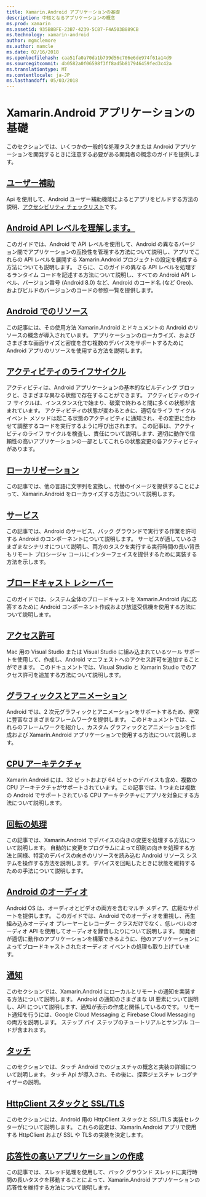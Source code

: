 ```yaml
---
title: Xamarin.Android アプリケーションの基礎
description: 中核となるアプリケーションの概念
ms.prod: xamarin
ms.assetid: 935B8BFE-23B7-4239-5C87-F4A503B889CB
ms.technology: xamarin-android
author: mgmclemore
ms.author: mamcle
ms.date: 02/16/2018
ms.openlocfilehash: caa51fa0a70da1b799d56c706e6de974f61a14d9
ms.sourcegitcommit: 4b0582a0f06598f3ff8ad5b817946459fed3c42a
ms.translationtype: MT
ms.contentlocale: ja-JP
ms.lasthandoff: 05/03/2018
---
```

# <a name="xamarinandroid-application-fundamentals"></a>Xamarin.Android アプリケーションの基礎

このセクションでは、いくつかの一般的な処理タスクまたは Android アプリケーションを開発するときに注意する必要がある開発者の概念のガイドを提供します。

## <a name="accessibilityandroidapp-fundamentalsaccessibilitymd"></a>[ユーザー補助](~/android/app-fundamentals/accessibility.md)

Api を使用して、Android ユーザー補助機能によるとアプリをビルドする方法の説明、[アクセシビリティ チェックリスト](~/cross-platform/app-fundamentals/accessibility.md)です。

##  <a name="understanding-android-api-levelsandroidapp-fundamentalsandroid-api-levelsmd"></a>[Android API レベルを理解します。](~/android/app-fundamentals/android-api-levels.md)

このガイドでは、Android で API レベルを使用して、Android の異なるバージョン間でアプリケーションの互換性を管理する方法について説明し、アプリでこれらの API レベルを展開する Xamarin.Android プロジェクトの設定を構成する方法についても説明します。 さらに、このガイドの異なる API レベルを処理するランタイム コードを記述する方法について説明し、すべての Android API レベル、バージョン番号 (Android 8.0) など、Android のコード名 (など Oreo)、およびビルドのバージョンのコードの参照一覧を提供します。



##  <a name="resources-in-androidandroidapp-fundamentalsresources-in-androidindexmd"></a>[Android でのリソース](~/android/app-fundamentals/resources-in-android/index.md)

この記事には、その使用方法 Xamarin.Android とドキュメントの Android のリソースの概念が導入されています。 アプリケーションのローカライズ、およびさまざまな画面サイズと密度を含む複数のデバイスをサポートするために Android アプリのリソースを使用する方法を説明します。




##  <a name="activity-lifecycleandroidapp-fundamentalsactivity-lifecycleindexmd"></a>[アクティビティのライフサイクル](~/android/app-fundamentals/activity-lifecycle/index.md)

アクティビティは、Android アプリケーションの基本的なビルディング ブロックと、さまざまな異なる状態で存在することができます。 アクティビティのライフ サイクルは、インスタンス化で始まり、破棄で終わると間に多くの状態が含まれています。 アクティビティの状態が変わるときに、適切なライフ サイクル イベント メソッドは起こる状態のアクティビティに通知され、その変更に合わせて調整するコードを実行するように呼び出されます。 この記事は、アクティビティのライフ サイクルを検査し、責任について説明します、適切に動作で信頼性の高いアプリケーションの一部としてこれらの状態変更の各アクティビティがあります。

##  <a name="localizationandroidapp-fundamentalslocalizationmd"></a>[ローカリゼーション](~/android/app-fundamentals/localization.md)

この記事では、他の言語に文字列を変換し、代替のイメージを提供することによって、Xamarin.Android をローカライズする方法について説明します。

## <a name="servicesandroidapp-fundamentalsservicesindexmd"></a>[サービス](~/android/app-fundamentals/services/index.md)

この記事では、Android のサービス、バック グラウンドで実行する作業を許可する Android のコンポーネントについて説明します。 サービスが適しているさまざまなシナリオについて説明し、両方のタスクを実行する実行時間の長い背景もリモート プロシージャ コールにインターフェイスを提供するために実装する方法を示します。

## <a name="broadcast-receiversandroidapp-fundamentalsbroadcast-receiversmd"></a>[ブロードキャスト レシーバー](~/android/app-fundamentals/broadcast-receivers.md)

このガイドでは、システム全体のブロードキャストを Xamarin.Android 内に応答するために Android コンポーネント作成および放送受信機を使用する方法について説明します。



##  <a name="permissionsandroidapp-fundamentalspermissionsmd"></a>[アクセス許可](~/android/app-fundamentals/permissions.md)

Mac 用の Visual Studio または Visual Studio に組み込まれているツール サポートを使用して、作成し、Android マニフェストへのアクセス許可を追加することができます。 このドキュメントでは、Visual Studio と Xamarin Studio でのアクセス許可を追加する方法について説明します。



##  <a name="graphics-and-animationandroidapp-fundamentalsgraphics-and-animationmd"></a>[グラフィックスとアニメーション](~/android/app-fundamentals/graphics-and-animation.md)

Android では、2 次元グラフィックとアニメーションをサポートするため、非常に豊富なさまざまなフレームワークを提供します。 このドキュメントでは、これらのフレームワークを紹介し、カスタム グラフィックとアニメーションを作成および Xamarin.Android アプリケーションで使用する方法について説明します。


##  <a name="cpu-architecturesandroidapp-fundamentalscpu-architecturesmd"></a>[CPU アーキテクチャ](~/android/app-fundamentals/cpu-architectures.md)

Xamarin.Android には、32 ビットおよび 64 ビットのデバイスも含め、複数の CPU アーキテクチャがサポートされています。 この記事では、1 つまたは複数の Android でサポートされている CPU アーキテクチャにアプリを対象にする方法について説明します。




##  <a name="handling-rotationandroidapp-fundamentalshandling-rotationmd"></a>[回転の処理](~/android/app-fundamentals/handling-rotation.md)

この記事では、Xamarin.Android でデバイスの向きの変更を処理する方法について説明します。 自動的に変更をプログラムによって印刷の向きを処理する方法と同様、特定のデバイスの向きのリソースを読み込む Android リソース システムを操作する方法を説明します。 デバイスを回転したときに状態を維持するための手法について説明します。



##  <a name="android-audioandroidapp-fundamentalsandroid-audiomd"></a>[Android のオーディオ](~/android/app-fundamentals/android-audio.md)

Android OS は、オーディオとビデオの両方を含むマルチ メディア、広範なサポートを提供します。 このガイドでは、Android でのオーディオを重視し、再生組み込みオーディオ プレーヤーとレコーダー クラスだけでなく、低レベルのオーディオ API を使用してオーディオを録音したりについて説明します。 開発者が適切に動作のアプリケーションを構築できるように、他のアプリケーションによってブロードキャストされたオーディオ イベントの処理も取り上げています。




##  <a name="notificationsandroidapp-fundamentalsnotificationsindexmd"></a>[通知](~/android/app-fundamentals/notifications/index.md)

このセクションでは、Xamarin.Android にローカルとリモートの通知を実装する方法について説明します。 Android の通知のさまざまな UI 要素について説明し、API について説明します、通知が表示の作成と関係しているのです。 リモート通知を行うには、Google Cloud Messaging と Firebase Cloud Messaging の両方を説明します。 ステップ バイ ステップのチュートリアルとサンプル コードが含まれます。



##  <a name="touchandroidapp-fundamentalstouchindexmd"></a>[タッチ](~/android/app-fundamentals/touch/index.md)

このセクションでは、タッチ Android でのジェスチャの概念と実装の詳細について説明します。 タッチ Api が導入され、その後に、探索ジェスチャ レコグナイザーの説明。



##  <a name="httpclient-stack-and-ssltlsandroidapp-fundamentalshttp-stackmd"></a>[HttpClient スタックと SSL/TLS](~/android/app-fundamentals/http-stack.md)

このセクションには、Android 用の HttpClient スタックと SSL/TLS 実装セレクターがについて説明します。 これらの設定は、Xamarin.Android アプリで使用する HttpClient および SSL や TLS の実装を決定します。


##  <a name="writing-responsive-applicationswriting-responsive-appsmd"></a>[応答性の高いアプリケーションの作成](writing-responsive-apps.md)

この記事では、スレッド処理を使用して、バック グラウンド スレッドに実行時間の長いタスクを移動することによって、Xamarin.Android アプリケーションの応答性を維持する方法について説明します。